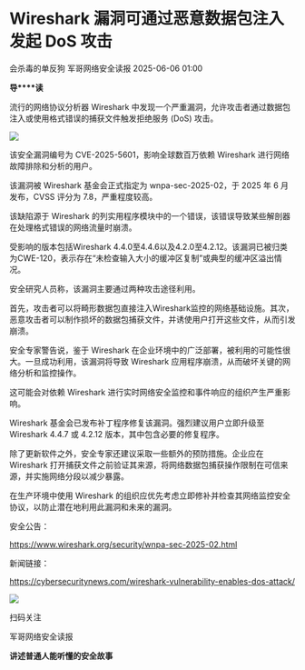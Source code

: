 #  Wireshark 漏洞可通过恶意数据包注入发起 DoS 攻击   
会杀毒的单反狗  军哥网络安全读报   2025-06-06 01:00  
  
**导****读**  
  
  
  
流行的网络协议分析器 Wireshark 中发现一个严重漏洞，允许攻击者通过数据包注入或使用格式错误的捕获文件触发拒绝服务 (DoS) 攻击。  
  
![](https://mmbiz.qpic.cn/mmbiz_png/AnRWZJZfVaFzCguWmBfRkunibD9zVYN454z8l9FsHDQDZObU18oP8bNyuv4dBjoIXX20ItNQibMWWBAMdfz3eRmg/640?wx_fmt=png&from=appmsg "")  
  
  
该安全漏洞编号为 CVE-2025-5601，影响全球数百万依赖 Wireshark 进行网络故障排除和分析的用户。  
  
  
该漏洞被 Wireshark 基金会正式指定为 wnpa-sec-2025-02，于 2025 年 6 月发布，CVSS 评分为 7.8，严重程度较高。  
  
  
该缺陷源于 Wireshark 的列实用程序模块中的一个错误，该错误导致某些解剖器在处理格式错误的网络流量时崩溃。  
  
  
受影响的版本包括Wireshark 4.4.0至4.4.6以及4.2.0至4.2.12。该漏洞已被归类为CWE-120，表示存在“未检查输入大小的缓冲区复制”或典型的缓冲区溢出情况。  
  
  
安全研究人员称，该漏洞主要通过两种攻击途径利用。  
  
  
首先，攻击者可以将畸形数据包直接注入Wireshark监控的网络基础设施。其次，恶意攻击者可以制作损坏的数据包捕获文件，并诱使用户打开这些文件，从而引发崩溃。  
  
  
安全专家警告说，鉴于 Wireshark 在企业环境中的广泛部署，被利用的可能性很大。一旦成功利用，该漏洞将导致 Wireshark 应用程序崩溃，从而破坏关键的网络分析和监控操作。  
  
  
这可能会对依赖 Wireshark 进行实时网络安全监控和事件响应的组织产生严重影响。  
  
  
Wireshark 基金会已发布补丁程序修复该漏洞。强烈建议用户立即升级至 Wireshark 4.4.7 或 4.2.12 版本，其中包含必要的修复程序。  
  
  
除了更新软件之外，安全专家还建议采取一些额外的预防措施。企业应在 Wireshark 打开捕获文件之前验证其来源，将网络数据包捕获操作限制在可信来源，并实施网络分段以减少暴露。  
  
  
在生产环境中使用 Wireshark 的组织应优先考虑立即修补并检查其网络监控安全协议，以防止潜在地利用此漏洞和未来的漏洞。  
  
  
安全公告：  
  
https://www.wireshark.org/security/wnpa-sec-2025-02.html  
  
  
新闻链接：  
  
https://cybersecuritynews.com/wireshark-vulnerability-enables-dos-attack/  
  
![](https://mmbiz.qpic.cn/mmbiz_jpg/AnRWZJZfVaGC3gsJClsh4Fia0icylyBEnBywibdbkrLLzmpibfdnf5wNYzEUq2GpzfedMKUjlLJQ4uwxAFWLzHhPFQ/640?wx_fmt=jpeg "")  
  
扫码关注  
  
军哥网络安全读报  
  
**讲述普通人能听懂的安全故事**  
  
  
